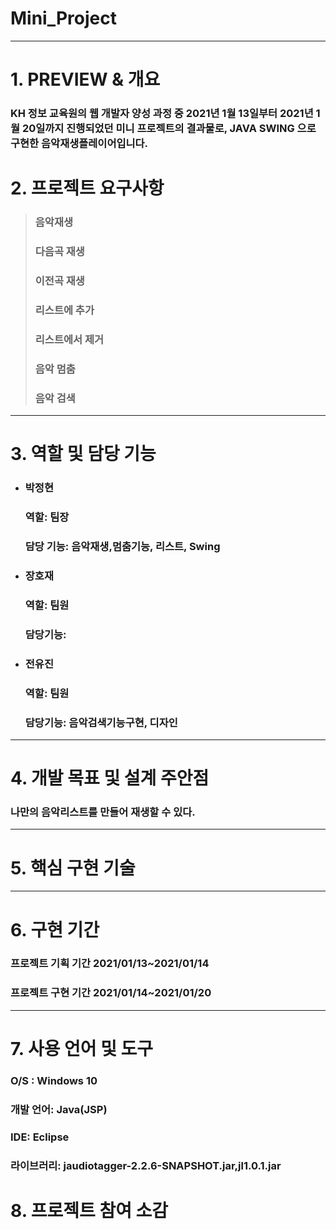 # Mini_Project
 ---------------------------------------

# 1. PREVIEW & 개요
### KH 정보 교육원의 웹 개발자 양성 과정 중 2021년 1월 13일부터 2021년 1월 20일까지 진행되었던 미니 프로젝트의 결과물로, JAVA SWING 으로 구현한 음악재생플레이어입니다.

# 2. 프로젝트 요구사항
> ### 음악재생  
> ### 다음곡 재생
> ### 이전곡 재생
> ### 리스트에 추가   
> ### 리스트에서 제거   
> ### 음악 멈춤   
> ### 음악 검색   
 ---------------------------------------
# 3. 역할 및 담당 기능
+ ### 박정현   
  ### 역할: 팀장      
  ### 담당 기능:  음악재생,멈춤기능, 리스트, Swing     

+ ### 장호재      
  ### 역할:  팀원    
  ### 담당기능:      

+ ### 전유진      
  ### 역할:  팀원    
  ### 담당기능:  음악검색기능구현, 디자인   
 ---------------------------------------
# 4. 개발 목표 및 설계 주안점  
### 나만의 음악리스트를 만들어 재생할 수 있다.
 ---------------------------------------
# 5. 핵심 구현 기술   
 ---------------------------------------
# 6. 구현 기간   
### 프로젝트 기획 기간 2021/01/13~2021/01/14   
### 프로젝트 구현 기간 2021/01/14~2021/01/20    
 ---------------------------------------
# 7. 사용 언어 및 도구   
### O/S : Windows 10   
### 개발 언어: Java(JSP)   
### IDE:  Eclipse    
### 라이브러리: jaudiotagger-2.2.6-SNAPSHOT.jar,jl1.0.1.jar    

# 8. 프로젝트 참여 소감   

